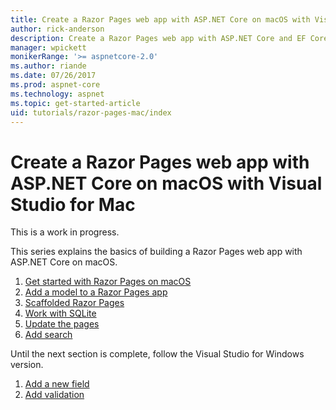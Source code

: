 ```yaml
---
title: Create a Razor Pages web app with ASP.NET Core on macOS with Visual Studio for Mac
author: rick-anderson
description: Create a Razor Pages web app with ASP.NET Core and EF Core.
manager: wpickett
monikerRange: '>= aspnetcore-2.0'
ms.author: riande
ms.date: 07/26/2017
ms.prod: aspnet-core
ms.technology: aspnet
ms.topic: get-started-article
uid: tutorials/razor-pages-mac/index
---
```

# Create a Razor Pages web app with ASP.NET Core on macOS with Visual Studio for Mac

This is a work in progress.

This series explains the basics of building a Razor Pages web app with ASP.NET Core on macOS.

1. [Get started with Razor Pages on macOS](xref:tutorials/razor-pages-mac/razor-pages-start)
1. [Add a model to a Razor Pages app](xref:tutorials/razor-pages-mac/model)
1. [Scaffolded Razor Pages](xref:tutorials/razor-pages-mac/page)
1. [Work with SQLite](xref:tutorials/razor-pages-mac/sql)
1. [Update the pages](xref:tutorials/razor-pages-mac/da1)
1. [Add search](xref:tutorials/razor-pages-mac/search)

Until the next section is complete, follow the Visual Studio for Windows version.

1. [Add a new field](xref:tutorials/razor-pages/new-field)
1. [Add validation](xref:tutorials/razor-pages/validation)

